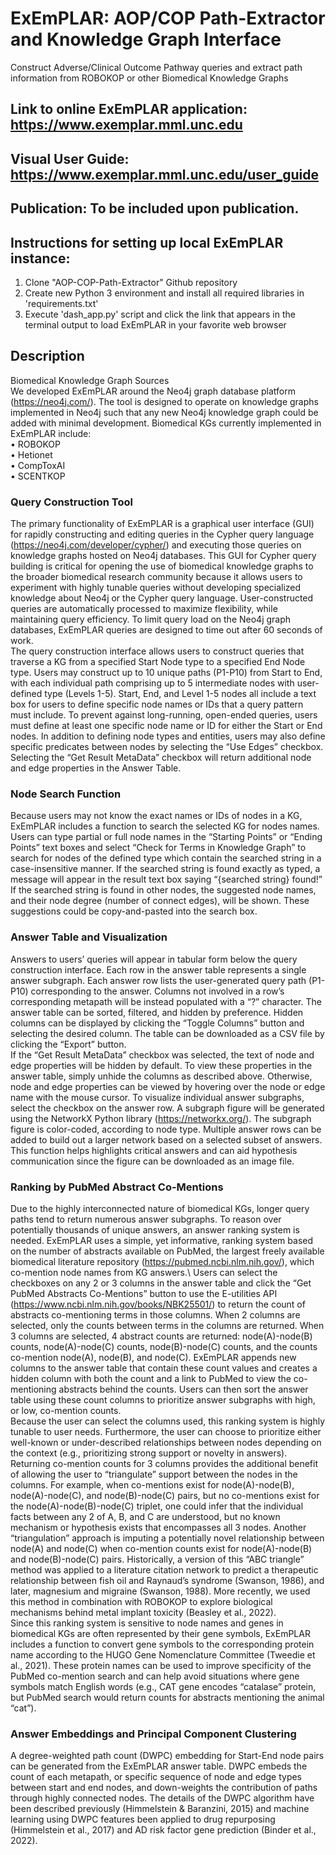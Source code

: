 # ExEmPLAR: AOP/COP Path-Extractor and Knowledge Graph Interface
Construct Adverse/Clinical Outcome Pathway queries and extract path information from ROBOKOP or other Biomedical Knowledge Graphs
## Link to online ExEmPLAR application: https://www.exemplar.mml.unc.edu
## Visual User Guide: https://www.exemplar.mml.unc.edu/user_guide
## Publication: To be included upon publication.

## Instructions for setting up local ExEmPLAR instance:
  1. Clone "AOP-COP-Path-Extractor" Github repository
  2. Create new Python 3 environment and install all required libraries in 'requirements.txt'
  3. Execute 'dash_app.py' script and click the link that appears in the terminal output to load ExEmPLAR in your favorite web browser

## Description
Biomedical Knowledge Graph Sources\
We developed ExEmPLAR around the Neo4j graph database platform (https://neo4j.com/). The tool is designed to operate on knowledge graphs implemented in Neo4j such that any new Neo4j knowledge graph could be added with minimal development. Biomedical KGs currently implemented in ExEmPLAR include:\
•	ROBOKOP\
•	Hetionet\
•	CompToxAI\
•	SCENTKOP

### Query Construction Tool
The primary functionality of ExEmPLAR is a graphical user interface (GUI) for rapidly constructing and editing queries in the Cypher query language (https://neo4j.com/developer/cypher/) and executing those queries on knowledge graphs hosted on Neo4j databases. This GUI for Cypher query building is critical for opening the use of biomedical knowledge graphs to the broader biomedical research community because it allows users to experiment with highly tunable queries without developing specialized knowledge about Neo4j or the Cypher query language. User-constructed queries are automatically processed to maximize flexibility, while maintaining query efficiency. To limit query load on the Neo4j graph databases, ExEmPLAR queries are designed to time out after 60 seconds of work.\
The query construction interface allows users to construct queries that traverse a KG from a specified Start Node type to a specified End Node type. Users may construct up to 10 unique paths (P1-P10) from Start to End, with each individual path comprising up to 5 intermediate nodes with user-defined type (Levels 1-5). Start, End, and Level 1-5 nodes all include a text box for users to define specific node names or IDs that a query pattern must include. To prevent against long-running, open-ended queries, users must define at least one specific node name or ID for either the Start or End nodes. In addition to defining node types and entities, users may also define specific predicates between nodes by selecting the “Use Edges” checkbox. Selecting the “Get Result MetaData” checkbox will return additional node and edge properties in the Answer Table.
### Node Search Function
Because users may not know the exact names or IDs of nodes in a KG, ExEmPLAR includes a function to search the selected KG for nodes names. Users can type partial or full node names in the “Starting Points” or “Ending Points” text boxes and select “Check for Terms in Knowledge Graph” to search for nodes of the defined type which contain the searched string in a case-insensitive manner. If the searched string is found exactly as typed, a message will appear in the result text box saying “{searched string} found!” If the searched string is found in other nodes, the suggested node names, and their node degree (number of connect edges), will be shown. These suggestions could be copy-and-pasted into the search box.
### Answer Table and Visualization
Answers to users’ queries will appear in tabular form below the query construction interface. Each row in the answer table represents a single answer subgraph. Each answer row lists the user-generated query path (P1-P10) corresponding to the answer. Columns not involved in a row’s corresponding metapath will be instead populated with a “?” character. The answer table can be sorted, filtered, and hidden by preference. Hidden columns can be displayed by clicking the “Toggle Columns” button and selecting the desired column. The table can be downloaded as a CSV file by clicking the “Export” button.\
If the “Get Result MetaData” checkbox was selected, the text of node and edge properties will be hidden by default. To view these properties in the answer table, simply unhide the columns as described above. Otherwise, node and edge properties can be viewed by hovering over the node or edge name with the mouse cursor.
To visualize individual answer subgraphs, select the checkbox on the answer row. A subgraph figure will be generated using the NetworkX Python library (https://networkx.org/). The subgraph figure is color-coded, according to node type. Multiple answer rows can be added to build out a larger network based on a selected subset of answers. This function helps highlights critical answers and can aid hypothesis communication since the figure can be downloaded as an image file.
### Ranking by PubMed Abstract Co-Mentions
Due to the highly interconnected nature of biomedical KGs, longer query paths tend to return numerous answer subgraphs. To reason over potentially thousands of unique answers, an answer ranking system is needed. ExEmPLAR uses a simple, yet informative, ranking system based on the number of abstracts available on PubMed, the largest freely available biomedical literature repository (https://pubmed.ncbi.nlm.nih.gov/), which co-mention node names from KG answers.\ 
Users can select the checkboxes on any 2 or 3 columns in the answer table and click the “Get PubMed Abstracts Co-Mentions” button to use the E-utilities API (https://www.ncbi.nlm.nih.gov/books/NBK25501/) to return the count of abstracts co-mentioning terms in those columns. When 2 columns are selected, only the counts between terms in the columns are returned. When 3 columns are selected, 4 abstract counts are returned: node(A)-node(B) counts, node(A)-node(C) counts, node(B)-node(C) counts, and the counts co-mention node(A), node(B), and node(C). ExEmPLAR appends new columns to the answer table that contain these count values and creates a hidden column with both the count and a link to PubMed to view the co-mentioning abstracts behind the counts. Users can then sort the answer table using these count columns to prioritize answer subgraphs with high, or low, co-mention counts.\
Because the user can select the columns used, this ranking system is highly tunable to user needs. Furthermore, the user can choose to prioritize either well-known or under-described relationships between nodes depending on the context (e.g., prioritizing strong support or novelty in answers). Returning co-mention counts for 3 columns provides the additional benefit of allowing the user to “triangulate” support between the nodes in the columns. For example, when co-mentions exist for node(A)-node(B), node(A)-node(C), and node(B)-node(C) pairs, but no co-mentions exist for the node(A)-node(B)-node(C) triplet, one could infer that the individual facts between any 2 of A, B, and C are understood, but no known mechanism or hypothesis exists that encompasses all 3 nodes. Another “triangulation” approach is imputing a potentially novel relationship between node(A) and node(C) when co-mention counts exist for node(A)-node(B) and node(B)-node(C) pairs. Historically, a version of this “ABC triangle” method was applied to a literature citation network to predict a therapeutic relationship between fish oil and Raynaud’s syndrome (Swanson, 1986), and later, magnesium and migraine (Swanson, 1988). More recently, we used this method in combination with ROBOKOP to explore biological mechanisms behind metal implant toxicity (Beasley et al., 2022).\
Since this ranking system is sensitive to node names and genes in biomedical KGs are often represented by their gene symbols, ExEmPLAR includes a function to convert gene symbols to the corresponding protein name according to the HUGO Gene Nomenclature Committee (Tweedie et al., 2021). These protein names can be used to improve specificity of the PubMed co-mention search and can help avoid situations where gene symbols match English words (e.g., CAT gene encodes “catalase” protein, but PubMed search would return counts for abstracts mentioning the animal “cat”).
### Answer Embeddings and Principal Component Clustering
A degree-weighted path count (DWPC) embedding for Start-End node pairs can be generated from the ExEmPLAR answer table. DWPC embeds the count of each metapath, or specific sequence of node and edge types between start and end nodes, and down-weights the contribution of paths through highly connected nodes. The details of the DWPC algorithm have been described previously (Himmelstein & Baranzini, 2015) and machine learning using DWPC features been applied to drug repurposing (Himmelstein et al., 2017) and AD risk factor gene prediction (Binder et al., 2022).  
